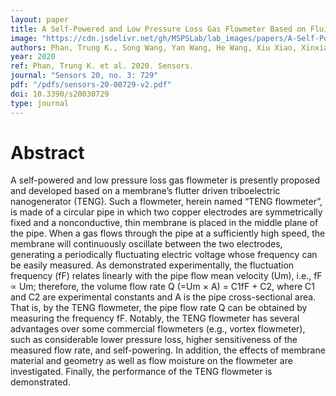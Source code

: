 ```yaml
---
layout: paper
title: A Self-Powered and Low Pressure Loss Gas Flowmeter Based on Fluid-Elastic Flutter Driven Triboelectric Nanogenerator
image: "https://cdn.jsdelivr.net/gh/MSPSLab/lab_images/papers/A-Self-Powered-and-Low-Pressure.png"
authors: Phan, Trung K., Song Wang, Yan Wang, He Wang, Xiu Xiao, Xinxiang Pan, Minyi Xu, and Jianchun Mi
year: 2020
ref: Phan, Trung K. et al. 2020. Sensors.
journal: "Sensors 20, no. 3: 729"
pdf: "/pdfs/sensors-20-00729-v2.pdf"
doi: 10.3390/s20030729
type: journal
---
```


# Abstract


A self-powered and low pressure loss gas flowmeter is presently proposed and developed based on a membrane’s flutter driven triboelectric nanogenerator (TENG). Such a flowmeter, herein named “TENG flowmeter”, is made of a circular pipe in which two copper electrodes are symmetrically fixed and a nonconductive, thin membrane is placed in the middle plane of the pipe. When a gas flows through the pipe at a sufficiently high speed, the membrane will continuously oscillate between the two electrodes, generating a periodically fluctuating electric voltage whose frequency can be easily measured. As demonstrated experimentally, the fluctuation frequency (fF) relates linearly with the pipe flow mean velocity (Um), i.e., fF ∝ Um; therefore, the volume flow rate Q (=Um × A) = C1fF + C2, where C1 and C2 are experimental constants and A is the pipe cross-sectional area. That is, by the TENG flowmeter, the pipe flow rate Q can be obtained by measuring the frequency fF. Notably, the TENG flowmeter has several advantages over some commercial flowmeters (e.g., vortex flowmeter), such as considerable lower pressure loss, higher sensitiveness of the measured flow rate, and self-powering. In addition, the effects of membrane material and geometry as well as flow moisture on the flowmeter are investigated. Finally, the performance of the TENG flowmeter is demonstrated.
